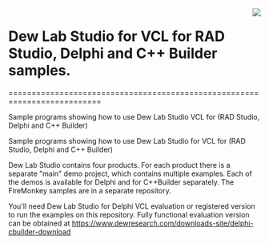 <a href="https://www.dewresearch.com/products/mtxvec/mtxvec-for-delphi-c-builder">
<img align="right" src="https://www.dewresearch.com/templates/yootheme/cache/mtxvex-icon-ef5151c5.png">
</a>  

# Dew Lab Studio for VCL for RAD Studio, Delphi and C++ Builder samples.
==========================================================================
  
Sample programs showing how to use Dew Lab Studio VCL for (RAD Studio, Delphi and C++ Builder)

Sample programs showing how to use Dew Lab Studio for VCL for (RAD Studio, Delphi and C++ Builder)

Dew Lab Studio contains four products. For each product there is a separate "main" demo project, which contains multiple examples. Each of the demos is available for Delphi and for C++Builder separately. The FireMonkey samples are in a separate repository. 

You'll need Dew Lab Studio for Delphi VCL evaluation or registered version to run the examples on this repository. Fully functional evaluation version can be obtained at https://www.dewresearch.com/downloads-site/delphi-cbuilder-download
